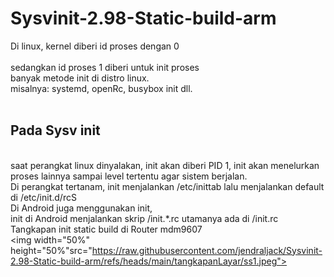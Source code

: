 # Sysvinit-2.98-Static-build-arm
Di linux, kernel diberi id proses dengan 0<br/><br/>sedangkan id proses 1 diberi untuk init proses<br/>banyak metode init di distro linux.<br/>misalnya: systemd, openRc, busybox init dll.<br/><br/><h2>Pada Sysv init</h2><br/>saat perangkat linux dinyalakan, init akan diberi PID 1, init akan menelurkan proses lainnya sampai level tertentu agar sistem berjalan.<br/>Di perangkat tertanam, init menjalankan /etc/inittab lalu menjalankan default di /etc/init.d/rcS<br/>Di Android juga menggunakan init,<br/>init di Android menjalankan skrip /init.*.rc utamanya ada di /init.rc<br/>Tangkapan init static build di Router mdm9607<br/>
<img width="50%" height="50%"src="https://raw.githubusercontent.com/jendraljack/Sysvinit-2.98-Static-build-arm/refs/heads/main/tangkapanLayar/ss1.jpeg"></img>

